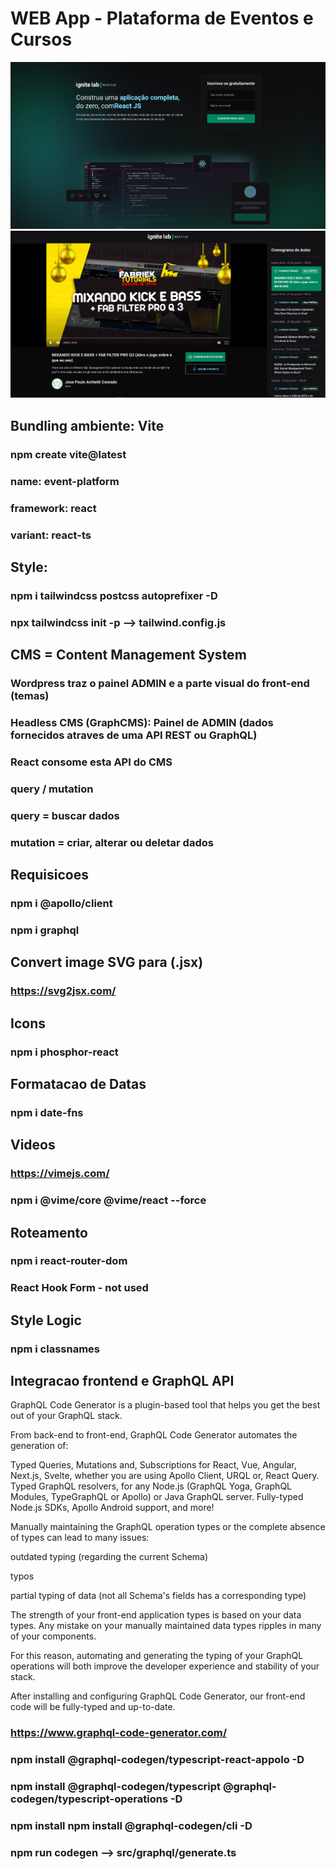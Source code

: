 # WEB App - Plataforma de Eventos e Cursos 

![ppconrado github img](https://raw.githubusercontent.com/ppconrado/bds-assets/master/img/NLW-EVENTPLATFORM.png)
![ppconrado github img](https://raw.githubusercontent.com/ppconrado/bds-assets/master/img/NLW-EVENTPLATFORM-VIDEOS.png)

## Bundling ambiente: Vite

### npm create vite@latest

### name: event-platform

### framework: react

### variant: react-ts

## Style:

### npm i tailwindcss postcss autoprefixer -D

### npx tailwindcss init -p --> tailwind.config.js

## CMS = Content Management System

### Wordpress traz o painel ADMIN e a parte visual do front-end (temas)

### Headless CMS (GraphCMS): Painel de ADMIN (dados fornecidos atraves de uma API REST ou GraphQL)

### React consome esta API do CMS

### query / mutation

### query = buscar dados

### mutation = criar, alterar ou deletar dados

## Requisicoes

### npm i @apollo/client

### npm i graphql

## Convert image SVG para (.jsx)

### https://svg2jsx.com/

## Icons

### npm i phosphor-react

## Formatacao de Datas

### npm i date-fns

## Videos

### https://vimejs.com/

### npm i @vime/core @vime/react --force

## Roteamento

### npm i react-router-dom

### React Hook Form - not used

## Style Logic

### npm i classnames

## Integracao frontend e GraphQL API

GraphQL Code Generator is a plugin-based tool that helps you get the best out of your GraphQL stack.

From back-end to front-end, GraphQL Code Generator automates the generation of:

Typed Queries, Mutations and, Subscriptions for React, Vue, Angular, Next.js, Svelte, whether you are using Apollo Client, URQL or, React Query.
Typed GraphQL resolvers, for any Node.js (GraphQL Yoga, GraphQL Modules, TypeGraphQL or Apollo) or Java GraphQL server.
Fully-typed Node.js SDKs, Apollo Android support, and more!

Manually maintaining the GraphQL operation types or the complete absence of types can lead to many issues:

outdated typing (regarding the current Schema)

typos

partial typing of data (not all Schema's fields has a corresponding type)

The strength of your front-end application types is based on your data types. Any mistake on your manually maintained data types ripples in many of your components.

For this reason, automating and generating the typing of your GraphQL operations will both improve the developer experience and stability of your stack.

After installing and configuring GraphQL Code Generator, our front-end code will be fully-typed and up-to-date.

### https://www.graphql-code-generator.com/

### npm install @graphql-codegen/typescript-react-appolo -D

### npm install @graphql-codegen/typescript @graphql-codegen/typescript-operations -D

### npm install npm install @graphql-codegen/cli -D

### npm run codegen --> src/graphql/generate.ts
